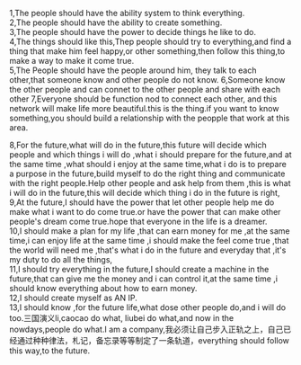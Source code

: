 1,The people should have the ability system to think everything.   
2,The people should have the ability to create something.   
3,The people should have the power to decide things he like to do.   
4,The things should like this,Thep people should try to everything,and find a thing that make him feel happy,or other something,then follow this thing,to make a way to make it come true.    
5,The People should have the people around him, they talk to each other,that someone know and other people do not know.
6,Someone know the other people and can connet to the other people and share with each other 
7,Everyone should be function nod to connect each other, and this network will make life more beautiful.this is the thing.if you want to know something,you should build a relationship with the peopple that work at this area.

8,For the future,what will do in the future,this future will decide which people and which things i will do ,what i should prepare for the future,and at the same time ,what should i enjoy at the same time,what i do is to prepare a purpose in the future,build myself to do the right thing and communicate with the right people.Help other people and ask help from them ,this is what i will do in the future,this will decide which thing i do in the future is right,    
9,At the future,I should have the power that let other people help me do make what i want to do come true.or have the power that can make other people's dream come true.hope that everyone in the life is a dreamer.    
10,I should make a plan for my life ,that can earn money for me ,at the same time,i can enjoy life at the same time ,i should make the feel come true ,that the world will need me ,that's what i do in the future and everyday that ,it's my duty to do all the things,     
11,I should try everything in the future,I should create a machine in the future,that can give me the money and i can control it,at the same time ,i should know everything about how to earn money.    
12,I should create myself as AN IP.   
13,I should know ,for the future life,what dose other people do,and i will do too.三国演义li,caocao do what, liubei do what,and now in the nowdays,people do what.I am a company,我必须让自己步入正轨之上，自己已经通过种种律法，札记，备忘录等等制定了一条轨道，everything should follow this way,to the future.
